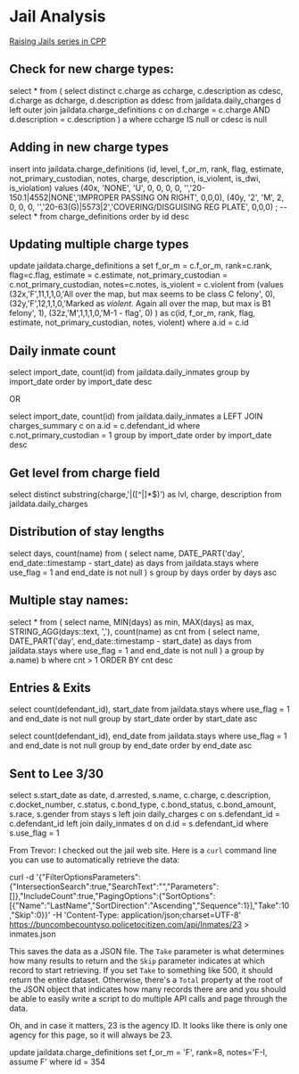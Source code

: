 # Jail Analysis

[Raising Jails series in CPP](https://carolinapublicpress.org/raising-jails/?mc_cid=953e4e3e12&mc_eid=56d4f57a2d)

## Check for new charge types:
  select * from (
    select distinct c.charge as ccharge, c.description as cdesc, d.charge as dcharge, d.description as ddesc from jaildata.daily_charges d
    left outer join jaildata.charge_definitions c
    on d.charge = c.charge AND d.description = c.description
  ) a
  where ccharge IS null or cdesc is null

## Adding in new charge types
insert into jaildata.charge_definitions (id, level, f_or_m, rank, flag, estimate, not_primary_custodian, 
										 notes, charge, description, is_violent, is_dwi, is_violation)
values 
    (40x, 'NONE', 'U', 0, 0, 0, 0, '','20-150.1|4552|NONE','IMPROPER PASSING ON RIGHT', 0,0,0),
    (40y, '2', 'M', 2, 0, 0, 0, '','20-63(G)|5573|2','COVERING/DISGUISING REG PLATE', 0,0,0)
  ;
-- select * from charge_definitions order by id desc
  
## Updating multiple charge types
update jaildata.charge_definitions a
set f_or_m = c.f_or_m, rank=c.rank, flag=c.flag, estimate = c.estimate, 
	not_primary_custodian = c.not_primary_custodian, notes=c.notes, is_violent = c.violent
from (values
		(32x,'F',11,1,1,0,'All over the map, but max seems to be class C felony', 0),
		(32y,'F',12,1,1,0,'Marked as *violent*. Again all over the map, but max is B1 felony', 1),
		(32z,'M',1,1,1,0,'M-1 - flag', 0)
	 ) as c(id, f_or_m, rank, flag, estimate, not_primary_custodian, notes, violent)
where a.id = c.id


## Daily inmate count
select import_date, count(id) from jaildata.daily_inmates
group by import_date order by import_date desc

OR

select import_date, count(id) from jaildata.daily_inmates a
LEFT JOIN charges_summary c on a.id = c.defendant_id
where c.not_primary_custodian = 1
group by import_date order by import_date desc

## Get level from charge field
select distinct 
  substring(charge,'\|([^\|]*$)') as lvl,
  charge, description from jaildata.daily_charges

## Distribution of stay lengths
  select days, count(name) from (
    select name,
    DATE_PART('day', end_date::timestamp - start_date) as days
    from jaildata.stays
    where use_flag = 1 and end_date is not null ) s
    group by days
    order by days asc
	
## Multiple stay names:
  select * from (
    select name, MIN(days) as min, MAX(days) as max, STRING_AGG(days::text, ','), count(name) as cnt
    from (
      select name, DATE_PART('day', end_date::timestamp - start_date) as days
      from jaildata.stays
      where use_flag = 1 and end_date is not null
    ) a
  group by a.name) b
  where cnt > 1
  ORDER BY cnt desc

## Entries & Exits
  select count(defendant_id), start_date from jaildata.stays
  where use_flag = 1 and end_date is not null
  group by start_date
  order by start_date asc

  select count(defendant_id), end_date from jaildata.stays
  where use_flag = 1 and end_date is not null
  group by end_date
  order by end_date asc

## Sent to Lee 3/30
select s.start_date as date, d.arrested, s.name,
	c.charge, c.description, c.docket_number, c.status, c.bond_type, c.bond_status, c.bond_amount,
	 s.race, s.gender
from stays s
left join daily_charges c
on s.defendant_id = c.defendant_id
left join daily_inmates d
on d.id = s.defendant_id
where s.use_flag = 1

From Trevor:
I checked out the jail web site. Here is a `curl` command line you can use to automatically retrieve the data:

curl -d '{"FilterOptionsParameters":{"IntersectionSearch":true,"SearchText":"","Parameters":[]},"IncludeCount":true,"PagingOptions":{"SortOptions":[{"Name":"LastName","SortDirection":"Ascending","Sequence":1}],"Take":10,"Skip":0}}' -H 'Content-Type: application/json;charset=UTF-8' https://buncombecountyso.policetocitizen.com/api/Inmates/23 > inmates.json

This saves the data as a JSON file. The `Take` parameter is what determines how many results to return and the `Skip` parameter indicates at which record to start retrieving. If you set `Take` to something like 500, it should return the entire dataset. Otherwise, there's a `Total` property at the root of the JSON object that indicates how many records there are and you should be able to easily write a script to do multiple API calls and page through the data.

Oh, and in case it matters, 23 is the agency ID. It looks like there is only one agency for this page, so it will always be 23.

update jaildata.charge_definitions
set f_or_m = 'F', rank=8, notes='F-I, assume F' where id = 354

